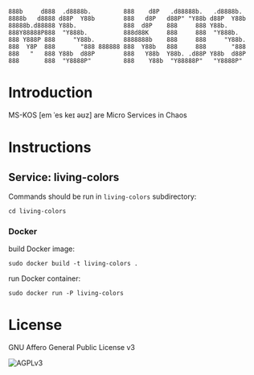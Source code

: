 ```
888b     d888  .d8888b.         888    d8P   .d88888b.   .d8888b.
8888b   d8888 d88P  Y88b        888   d8P   d88P" "Y88b d88P  Y88b
88888b.d88888 Y88b.             888  d8P    888     888 Y88b.
888Y88888P888  "Y888b.          888d88K     888     888  "Y888b.
888 Y888P 888     "Y88b.        8888888b    888     888     "Y88b.
888  Y8P  888       "888 888888 888  Y88b   888     888       "888
888   "   888 Y88b  d88P        888   Y88b  Y88b. .d88P Y88b  d88P
888       888  "Y8888P"         888    Y88b  "Y88888P"   "Y8888P"
```

# Introduction

MS-KOS [em ˈes keɪ əʊz] are Micro Services in Chaos

# Instructions

## Service: living-colors

Commands should be run in `living-colors` subdirectory:

`cd living-colors`

### Docker

build Docker image:

`sudo docker build -t living-colors .`

run Docker container:

`sudo docker run -P living-colors`

# License

GNU Affero General Public License v3

![AGPLv3](https://gnu.org/graphics/agplv3-155x51.png)
